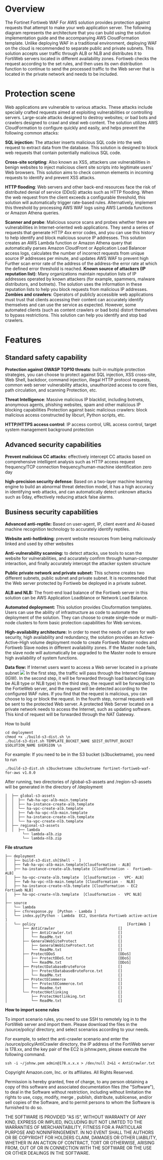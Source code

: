 # Overview #
The Fortinet Fortiweb WAF For AWS solution provides protection against requests that attempt to make your web application server. The following diagram represents the architecture that you can build using the solution implementation guide and the accompanying AWS CloudFormation template. Unlike deploying WAF in a traditional environment, deploying WAF on the cloud is recommended to separate public and private subnets. This solution accepts user traffic through ALB or NLB and distributes it to FortiWeb servers located in different availability zones. Fortiweb checks the request according to the set rules, and then uses its own distribution function to continue to send the processed traffic to the Web server that is located in the private network and needs to be included.

# Protection scene #
Web applications are vulnerable to various attacks. These attacks include specially crafted requests aimed at exploiting vulnerabilities or controlling servers. Large-scale attacks designed to destroy websites; or bad bots and crawlers designed to crawl and steal web content. The solution utilizes AWS CloudFormation to configure quickly and easily, and helps prevent the following common attacks:

**SQL injection:** The attacker inserts malicious SQL code into the web request to extract data from the database. This solution is designed to block web requests that contain potentially malicious SQL code.

**Cross-site scripting**: Also known as XSS, attackers use vulnerabilities in benign websites to inject malicious client site scripts into legitimate users' Web browsers. This solution aims to check common elements in incoming requests to identify and prevent XSS attacks.

**HTTP flooding**: Web servers and other back-end resources face the risk of distributed denial of service (DDoS) attacks such as HTTP flooding. When the web request from the client exceeds a configurable threshold, this solution will automatically trigger rate-based rules. Alternatively, implement this threshold by processing AWS WAF logs using AWS Lambda functions or Amazon Athena queries.

**Scanner and probe**: Malicious source scans and probes whether there are vulnerabilities in Internet-oriented web applications. They send a series of requests that generate HTTP 4xx error codes, and you can use this history to help identify and block malicious source IP addresses. This solution creates an AWS Lambda function or Amazon Athena query that automatically parses Amazon CloudFront or Application Load Balancer access logs, calculates the number of incorrect requests from unique source IP addresses per minute, and updates AWS WAF to prevent high Further scan error rate of the address of the address-the error rate at which the defined error threshold is reached.
**Known source of attackers (IP reputation list)**: Many organizations maintain reputation lists of IP addresses operated by known attackers (for example, spammers, malware distributors, and botnets). The solution uses the information in these reputation lists to help you block requests from malicious IP addresses.
**Zombies and crawlers**: Operators of publicly accessible web applications must trust that clients accessing their content can accurately identify themselves and can use the service as expected. However, some automated clients (such as content crawlers or bad bots) distort themselves to bypass restrictions. This solution can help you identify and stop bad crawlers.
# Features #
## Standard safety capability ##
**Protection against OWASP TOP10 threats**: 
built-in multiple protection strategies, you can choose to protect against SQL injection, XSS cross-site, Web Shell, backdoor, command injection, illegal HTTP protocol requests, common web server vulnerability attacks, unauthorized access to core files, path circulation, and scanning Protection, etc.

**Threat Intelligence**: Massive malicious IP blacklist, including botnets, anonymous agents, phishing websites, spam and other malicious IP blocking capabilities
Protection against basic malicious crawlers: block malicious access constructed by libcurl, Python scripts, etc.

**HTTP/HTTPS access control**: IP access control, URL access control, target system management background protection

## Advanced security capabilities ##
**Prevent malicious CC attacks**: effectively intercept CC attacks based on comprehensive intelligent analysis such as HTTP access request frequency/TCP connection frequency/human-machine identification
zero day 

**high-precision security defense**: Based on a two-layer machine learning engine to build an abnormal threat detection model, it has a high accuracy in identifying web attacks, and can automatically detect unknown attacks such as 0day, effectively reducing attack false alarms.
## Business security capabilities ##
**Advanced anti-reptile:** Based on user-agent, IP, client event and AI-based machine recognition technology to accurately identify reptiles.

**Website anti-hotlinking**: prevent website resources from being maliciously linked and used by other websites

**Anti-vulnerability scanning:** to detect attacks, use tools to scan the website for vulnerabilities, and accurately confirm through human-computer interaction, and finally accurately intercept the attacker
system structure


**Public private network and private subnet:** This scheme creates two different subnets, public subnet and private subnet. It is recommended that the Web server protected by Fortiweb be deployed in a private subnet.

**ALB and NLB:** The front-end load balance of the Fortiweb server in this solution can be AWS Application Loadblance or Network Load Balance.

**Automated deployment:** This solution provides Clouformation templates. Users can use the ability of infrastructure as code to automate the deployment of the solution. They can choose to create single-node or multi-node clusters to form basic protection capabilities for Web services.

**High-availability architecture:** In order to meet the needs of users for web security, high availability and redundancy, the solution provides an Active-Active-High volume deployment mode to create Fortiweb Master nodes and Fortiweb Slave nodes in different availability zones. If the Master node fails, the slave node will automatically be upgraded to the Master node to ensure high availability of system functions.

**Data flow:** If Internet users want to access a Web server located in a private subnet
![](assets/Architect_diagram.png)
In the first step, the traffic will pass through the Internet Gateway (IGW).
In the second step, it will be forwarded through load balancing (can be ALB type or NLB type)
In the third step, the request will be forwarded to the FortieWeb server, and the request will be detected according to the configured WAF rules. If you find that the request is malicious, you can choose to log or block the request.
In the fourth step, normal requests will be sent to the protected Web server.
A protected Web Server located on a private network needs to access the Internet, such as updating software. This kind of request will be forwarded through the NAT Gateway.

How to build

    cd deployment
    chmod +x ./build-s3-dist.sh \n
    ./build-s3-dist.sh TEMPLATE_BUCKET_NAME $DIST_OUTPUT_BUCKET $SOLUTION_NAME $VERSION \n

For example: If you need to be in the S3 bucket (s3bucketname), you need to run

    ./build-s3-dist.sh s3bucketname s3bucketname fortinet-fortiweb-waf-for-aws v1.0.0 

After running, two directories of /global-s3-assets and /region-s3-assets will be generated in the directory of /deployment

    │  ├── global-s3-assets
    │  │  ├── fwb-ha-vpc-alb-main.template
    │  │  ├── ha-instance-create-alb.template
    │  │  └── ha-vpc-create-alb.template
    │  │  ├── fwb-ha-vpc-nlb-main.template
    │  │  ├── ha-instance-create-nlb.template
    │  │  └── ha-vpc-create-nlb.template
    │  ├── regional-s3-assets
    │  │  ├── lambda
            └── lambda-alb.zip
            └── lambda-nlb.zip

**File structure**

    ├── deployment
    │   ├── build-s3-dist.sh[Shell -  ]
    │   ├── fwb-ha-vpc-alb-main.template[Cloudformation - ALB]
    │   ├── ha-instance-create-alb.template [Cloudformation -  Fortiweb- ALB]
    │   ├── ha-vpc-create-alb.template  [Cloudformation -  VPC- ALB]
    │   ├── fwb-ha-vpc-nlb-main.template [Cloudformation -  NLB]
    │   ├── ha-instance-create-nlb.template [Cloudformation - EC2  Fortiweb NLB]
    │   ├── ha-vpc-create-nlb.template  [Cloudformation -  VPC NLB]
    │
    ├── source
    │   └── lambda
    │   ├── cfnresponse.py  [Python - Lambda ]
    │   └── index.py[Python - Lambda  EC2, Userdata Fortiweb active-active ]
    │   └── policy                                          [FortiWeb ]
    │       ├── AntiCrawler                             []
    │       │   ├── AntiCrawler.txt                     []
    │       │   └── ReadMe.txt                          []
    │       ├── GeneralWebSiteProtect                   []
    │       │   ├── GeneralWebSiteProtect.txt           []
    │       │   └── ReadMe.txt                          []
    │       ├── ProtectDDoS                             [DDoS]
    │       │   ├── ProtectDDoS.txt                     [DDoS]
    │       │   └── ReadMe.txt                          [DDoS]
    │       ├── ProtectDatabaseBruteForce               []
    │       │   ├── ProtectDatabaseBruteForce.txt       []
    │       │   └── ReadMe.txt                          []
    │       ├── ProtectECommerce                        []
    │       │   ├── ProtectECommerce.txt                []
    │       │   └── Readme.txt                          []
    │       └── ProtectHotlinking                       []
    │           ├── ProtectHotlinking.txt               []
    │           └── ReadMe.txt                          []

**How to import scene rules**

To import scenario rules, you need to use SSH to remotely log in to the FortiWeb server and import them. Please download the files in the /source/policy/ directory, and select scenarios according to your needs. 

For example, to select the anti-crawler scenario and enter the /source/policy/AntiCrawler directory, the IP address of the FortiWeb server is 178.xx, and the key pair of the EC2 is johnw.pem, please execute the following command.

    ssh -i ~/johnw.pem admin@178.x.x.x > /dev/null 2>&1 < AntiCrawler.txt


Copyright Amazon.com, Inc. or its affiliates. All Rights Reserved.

Permission is hereby granted, free of charge, to any person obtaining a copy of this software and associated documentation files (the "Software"), to deal in the Software without restriction, including without limitation the rights to use, copy, modify, merge , publish, distribute, sublicense, and/or sell copies of the Software, and to permit persons to whom the Software is furnished to do so.

THE SOFTWARE IS PROVIDED "AS IS", WITHOUT WARRANTY OF ANY KIND, EXPRESS OR IMPLIED, INCLUDING BUT NOT LIMITED TO THE WARRANTIES OF MERCHANTABILITY, FITNESS FOR A PARTICULAR PURPOSE AND NONINFRINGEMENT. IN NO EVENT SHALL THE AUTHORS OR BE COPYRIGHT FOR HOLDERS CLAIM, DAMAGES OR OTHER LIABILITY, WHETHER IN AN ACTION OF CONTRACT, TORT OR OTHERWISE, ARISING FROM, OUT OF OR IN CONNECTION WITH THE SOFTWARE OR THE USE OR OTHER DEALINGS IN THE SOFTWARE.
